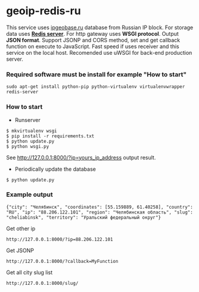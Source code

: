 # geoip-redis-ru
This service uses [ipgeobase.ru](http://ipgeobase.ru) database from Russian IP block.
For storage data uses [**Redis server**](http://redis.io).
For http gateway uses **WSGI protocol**.
Output **JSON format**.
Support JSONP and CORS method, set and get callback function on execute to JavaScript.
Fast speed if uses receiver and this service on the local host.
Recomended use uWSGI for back-end production server.


### Required software must be install for example "How to start"
```
sudo apt-get install python-pip python-virtualenv virtualenvwrapper redis-server
```

### How to start

* Runserver
```
$ mkvirtualenv wsgi
$ pip install -r requirements.txt
$ python update.py
$ python wsgi.py
```


See http://127.0.0.1:8000/?ip=yours_ip_address output result.

* Periodically update the database
```
$ python update.py
```

### Example output
```
{"city": "Челябинск", "coordinates": [55.159889, 61.40258], "country": "RU", "ip": "88.206.122.101", "region": "Челябинская область", "slug": "cheliabinsk", "territory": "Уральский федеральный округ"}
```

Get other ip
```
http://127.0.0.1:8000/?ip=88.206.122.101
```

Get JSONP
```
http://127.0.0.1:8000/?callback=MyFunction
```

Get all city slug list
```
http://127.0.0.1:8000/slug/
```
